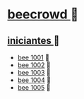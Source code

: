 # <a href="https://www.beecrowd.com.br/"> beecrowd </a> 🐝
## <a href="https://www.beecrowd.com.br/judge/pt/problems/index/1"> iniciantes </a> 🐝
- <a href="https://github.com/leticiagheno/bee-crowd/tree/main/Iniciantes/bee%201001"> bee 1001</a> 🐝 
- <a href="https://github.com/leticiagheno/bee-crowd/tree/main/Iniciantes/bee%201002"> bee 1002</a> 🐝 
- <a href="https://github.com/leticiagheno/bee-crowd/tree/main/Iniciantes/bee%201003"> bee 1003</a> 🐝 
- <a href="https://github.com/leticiagheno/bee-crowd/tree/main/Iniciantes/bee%201004"> bee 1004</a> 🐝 
- <a href="https://github.com/leticiagheno/bee-crowd/tree/main/Iniciantes/bee%201005"> bee 1005</a> 🐝 
 